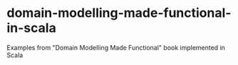 # domain-modelling-made-functional-in-scala
Examples from "Domain Modelling Made Functional" book implemented in Scala
